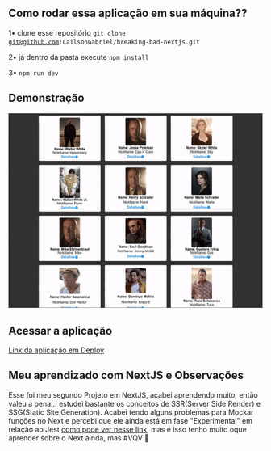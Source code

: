 ## Como rodar essa aplicação em sua máquina??
1• clone esse repositório <code>git clone git@github.com:LailsonGabriel/breaking-bad-nextjs.git</code>

2• já dentro da pasta execute <code>npm install</code>

3• <code>npm run dev</code>

## Demonstração
![GIF](https://github.com/LailsonGabriel/breaking-bad-nextjs/blob/main/ezgif.com-gif-maker%20(2).gif)

## Acessar a aplicação
<a href="https://breaking-bad-pied.vercel.app/">Link da aplicação em Deploy</a>

## Meu aprendizado com NextJS e Observações

Esse foi meu segundo Projeto em NextJS, acabei aprendendo muito, então valeu a pena...
estudei bastante os conceitos de SSR(Server Side Render) e SSG(Static Site Generation).
Acabei tendo alguns problemas para Mockar funções no Next e percebi que ele ainda está em fase "Experimental" em relação ao Jest
<a href="https://nextjs.org/docs/messages/experimental-jest-transformer">como pode ver nesse link</a>,
mas é isso tenho muito oque aprender sobre o Next ainda, mas #VQV 🚀
